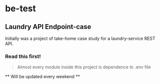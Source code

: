 # be-test
## Laundry API Endpoint-case
Initially was a project of take-home case study for a laundry-service REST API.

### Read this first!
> Almost every module inside this project is dependence to .env file

** Will be updated every weekend **
